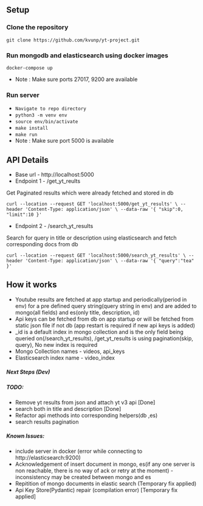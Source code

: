 ## Setup
### Clone the repository
`
git clone https://github.com/kvunp/yt-project.git
`

### Run mongodb and elasticsearch using docker images
`
docker-compose up
`
* Note : Make sure ports 27017, 9200 are available

### Run server
* `
Navigate to repo directory
`
* `
python3 -m venv env
` 
* `
source env/bin/activate
`
* `
make install
`
* `
make run
`
* Note : Make sure port 5000 is available

## API Details
* Base url - http://localhost:5000
* Endpoint 1 - /get_yt_reults

Get Paginated results which were already fetched and stored in db

`
curl --location --request GET 'localhost:5000/get_yt_results' \
--header 'Content-Type: application/json' \
--data-raw '{
    "skip":0,
    "limit":10
}'
`
* Endpoint 2 - /search_yt_results

Search for query in title or description using elasticsearch and fetch corresponding docs from db

`
curl --location --request GET 'localhost:5000/search_yt_results' \
--header 'Content-Type: application/json' \
--data-raw '{
    "query":"tea"
}'
`
## How it works
* Youtube results are fetched at app startup and periodically(period in env) for a pre defined query string(query string in env) and are added to mongo(all fields) and es(only title, description, id)
* Api keys can be fetched from db on app startup or will be fetched from static json file if not db (app restart is required if new api keys is added)
* _id is a default index in mongo collection and is the only field being queried on(/search_yt_results), /get_yt_results is using pagination(skip, query), No new index is required
* Mongo Collection names - videos, api_keys
* Elasticsearch index name - video_index

##### Next Steps (Dev)
##### TODO:
* Remove yt results from json and attach yt v3 api [Done]
* search both in title and description [Done]
* Refactor api methods into corresponding helpers(db ,es)
* search results pagination

##### Known Issues:
* include server in docker (error while connecting to http://elasticsearch:9200)
* Acknowledgement of insert document in mongo, es(if any one server is non reachable, there is no way of ack or retry at the moment) - inconsistency may be created between mongo and es
* Repitition of mongo documents in elastic search (Temporary fix applied)
* Api Key Store(Pydantic) repair (compilation error) [Temporary fix applied]
